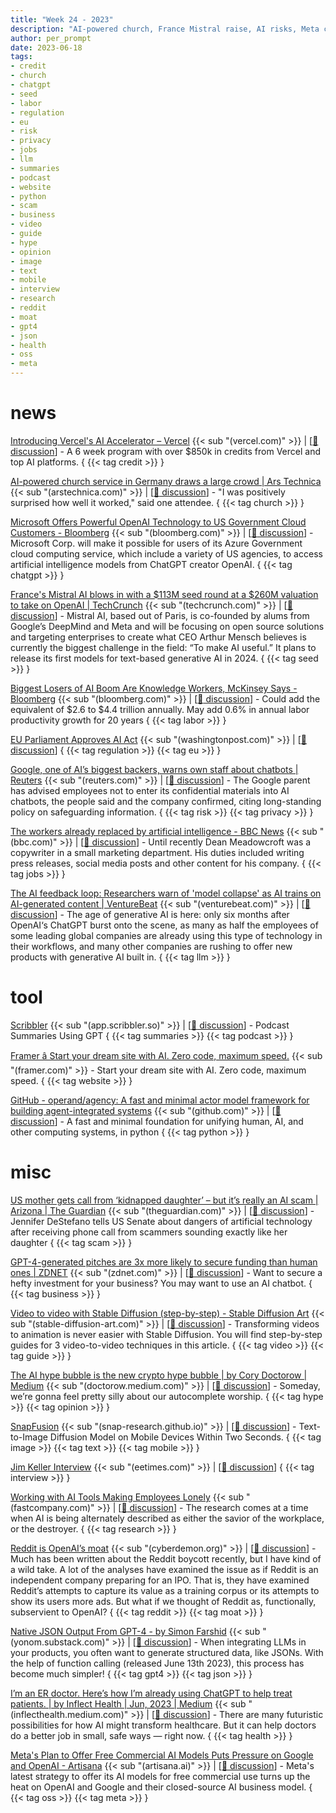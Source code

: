 ```yaml
---
title: "Week 24 - 2023"
description: "AI-powered church, France Mistral raise, AI risks, Meta commercial license, AI hype, and more ..."
author: per_prompt
date: 2023-06-18
tags:
- credit
- church
- chatgpt
- seed
- labor
- regulation
- eu
- risk
- privacy
- jobs
- llm
- summaries
- podcast
- website
- python
- scam
- business
- video
- guide
- hype
- opinion
- image
- text
- mobile
- interview
- research
- reddit
- moat
- gpt4
- json
- health
- oss
- meta
---
```


# news

[Introducing Vercel's AI Accelerator – Vercel](https://vercel.com/blog/vercel-ai-accelerator) {{< sub "(vercel.com)" >}} | [[:speech_balloon: discussion](https://news.ycombinator.com/item?id=36327911)] - A 6 week program with over $850k in credits from Vercel and top AI platforms. { {{< tag credit >}} }

[AI-powered church service in Germany draws a large crowd | Ars Technica](https://arstechnica.com/information-technology/2023/06/chatgpt-takes-the-pulpit-ai-leads-experimental-church-service-in-germany/) {{< sub "(arstechnica.com)" >}} | [[:speech_balloon: discussion](https://news.ycombinator.com/item?id=36297251)] - "I was positively surprised how well it worked," said one attendee. { {{< tag church >}} }

[Microsoft Offers Powerful OpenAI Technology to US Government Cloud Customers - Bloomberg](https://www.bloomberg.com/news/articles/2023-06-07/microsoft-offers-powerful-openai-technology-to-us-government-cloud-customers) {{< sub "(bloomberg.com)" >}} | [[:speech_balloon: discussion](https://news.ycombinator.com/item?id=36310619)] - Microsoft Corp. will make it possible for users of its Azure Government cloud computing service, which include a variety of US agencies, to access artificial intelligence models from ChatGPT creator OpenAI. { {{< tag chatgpt >}} }

[France's Mistral AI blows in with a $113M seed round at a $260M valuation to take on OpenAI | TechCrunch](https://techcrunch.com/2023/06/13/frances-mistral-ai-blows-in-with-a-113m-seed-round-at-a-260m-valuation-to-take-on-openai/) {{< sub "(techcrunch.com)" >}} | [[:speech_balloon: discussion](https://news.ycombinator.com/item?id=36326706)] - Mistral AI, based out of Paris, is co-founded by alums from Google’s DeepMind and Meta and will be focusing on open source solutions and targeting enterprises to create what CEO Arthur Mensch believes is currently the biggest challenge in the field: “To make AI useful.” It plans to release its first models for text-based generative AI in 2024. { {{< tag seed >}} }

[Biggest Losers of AI Boom Are Knowledge Workers, McKinsey Says - Bloomberg](https://www.bloomberg.com/news/articles/2023-06-14/biggest-losers-of-ai-boom-are-knowledge-workers-mckinsey-says) {{< sub "(bloomberg.com)" >}} | [[:speech_balloon: discussion](https://news.ycombinator.com/item?id=36324942)] - Could add the equivalent of $2.6 to $4.4 trillion annually. May add 0.6% in annual labor productivity growth for 20 years { {{< tag labor >}} }

[EU Parliament Approves AI Act](https://www.washingtonpost.com/technology/2023/06/14/eu-parliament-approves-ai-act/) {{< sub "(washingtonpost.com)" >}} | [[:speech_balloon: discussion](https://news.ycombinator.com/item?id=36326420)] { {{< tag regulation >}} {{< tag eu >}} }

[Google, one of AI’s biggest backers, warns own staff about chatbots | Reuters](https://www.reuters.com/technology/google-one-ais-biggest-backers-warns-own-staff-about-chatbots-2023-06-15/) {{< sub "(reuters.com)" >}} | [[:speech_balloon: discussion](https://news.ycombinator.com/item?id=36341188)] - The Google parent has advised employees not to enter its confidential materials into AI chatbots, the people said and the company confirmed, citing long-standing policy on safeguarding information. { {{< tag risk >}} {{< tag privacy >}} }

[The workers already replaced by artificial intelligence - BBC News](https://www.bbc.com/news/business-65906521) {{< sub "(bbc.com)" >}} | [[:speech_balloon: discussion](https://news.ycombinator.com/item?id=36353351)] - Until recently Dean Meadowcroft was a copywriter in a small marketing department. His duties included writing press releases, social media posts and other content for his company. { {{< tag jobs >}} }

[The AI feedback loop: Researchers warn of 'model collapse' as AI trains on AI-generated content | VentureBeat](https://venturebeat.com/ai/the-ai-feedback-loop-researchers-warn-of-model-collapse-as-ai-trains-on-ai-generated-content/) {{< sub "(venturebeat.com)" >}} | [[:speech_balloon: discussion](https://news.ycombinator.com/item?id=36368848)] - The age of generative AI is here: only six months after OpenAI‘s ChatGPT burst onto the scene, as many as half the employees of some leading global companies are already using this type of technology in their workflows, and many other companies are rushing to offer new products with generative AI built in. { {{< tag llm >}} }

# tool

[Scribbler](https://app.scribbler.so/) {{< sub "(app.scribbler.so)" >}} | [[:speech_balloon: discussion](https://news.ycombinator.com/item?id=36325812)] - Podcast Summaries Using GPT { {{< tag summaries >}} {{< tag podcast >}} }

[Framer â  Start your dream site with AI. Zero code, maximum speed.](https://www.framer.com/) {{< sub "(framer.com)" >}} - Start your dream site with AI. Zero code, maximum speed. { {{< tag website >}} }

[GitHub - operand/agency: A fast and minimal actor model framework for building agent-integrated systems](https://github.com/operand/agency) {{< sub "(github.com)" >}} | [[:speech_balloon: discussion](https://news.ycombinator.com/item?id=36326587)] - A fast and minimal foundation for unifying human, AI, and other computing systems, in python { {{< tag python >}} }

# misc

[US mother gets call from ‘kidnapped daughter’ – but it’s really an AI scam | Arizona | The Guardian](https://www.theguardian.com/us-news/2023/jun/14/ai-kidnapping-scam-senate-hearing-jennifer-destefano) {{< sub "(theguardian.com)" >}} | [[:speech_balloon: discussion](https://news.ycombinator.com/item?id=36334085)] - Jennifer DeStefano tells US Senate about dangers of artificial technology after receiving phone call from scammers sounding exactly like her daughter { {{< tag scam >}} }

[GPT-4-generated pitches are 3x more likely to secure funding than human ones | ZDNET](https://www.zdnet.com/article/gpt-4-generated-pitches-are-3x-more-likely-to-secure-funding-than-human-ones/) {{< sub "(zdnet.com)" >}} | [[:speech_balloon: discussion](https://news.ycombinator.com/item?id=36332196)] - Want to secure a hefty investment for your business? You may want to use an AI chatbot. { {{< tag business >}} }

[Video to video with Stable Diffusion (step-by-step) - Stable Diffusion Art](https://stable-diffusion-art.com/video-to-video/) {{< sub "(stable-diffusion-art.com)" >}} | [[:speech_balloon: discussion](https://news.ycombinator.com/item?id=36288294)] - Transforming videos to animation is never easier with Stable Diffusion. You will find step-by-step guides for 3 video-to-video techniques in this article. { {{< tag video >}} {{< tag guide >}} }

[The AI hype bubble is the new crypto hype bubble | by Cory Doctorow | Medium](https://doctorow.medium.com/the-ai-hype-bubble-is-the-new-crypto-hype-bubble-74e53028631e) {{< sub "(doctorow.medium.com)" >}} | [[:speech_balloon: discussion](https://news.ycombinator.com/item?id=36285790)] - Someday, we’re gonna feel pretty silly about our autocomplete worship. { {{< tag hype >}} {{< tag opinion >}} }

[SnapFusion](https://snap-research.github.io/SnapFusion/) {{< sub "(snap-research.github.io)" >}} | [[:speech_balloon: discussion](https://news.ycombinator.com/item?id=36304716)] - Text-to-Image Diffusion Model on Mobile Devices Within Two Seconds. { {{< tag image >}} {{< tag text >}} {{< tag mobile >}} }

[Jim Keller Interview](https://www.eetimes.com/jim-keller-on-ai-risc-v-tenstorrents-move-to-edge-ip/) {{< sub "(eetimes.com)" >}} | [[:speech_balloon: discussion](https://news.ycombinator.com/item?id=36310145)] { {{< tag interview >}} }

[Working with AI Tools Making Employees Lonely](https://www.fastcompany.com/90908572/working-with-ai-tools-is-making-employees-lonely-and-prone-to-drinking-a-study-finds) {{< sub "(fastcompany.com)" >}} | [[:speech_balloon: discussion](https://news.ycombinator.com/item?id=36307693)] - The research comes at a time when AI is being alternately described as either the savior of the workplace, or the destroyer. { {{< tag research >}} }

[Reddit is OpenAI’s moat](https://www.cyberdemon.org/2023/06/14/reddit-moat.html) {{< sub "(cyberdemon.org)" >}} | [[:speech_balloon: discussion](https://news.ycombinator.com/item?id=36325958)] - Much has been written about the Reddit boycott recently, but I have kind of a wild take. A lot of the analyses have examined the issue as if Reddit is an independent company preparing for an IPO. That is, they have examined Reddit’s attempts to capture its value as a training corpus or its attempts to show its users more ads. But what if we thought of Reddit as, functionally, subservient to OpenAI? { {{< tag reddit >}} {{< tag moat >}} }

[Native JSON Output From GPT-4 - by Simon Farshid](https://yonom.substack.com/p/native-json-output-from-gpt-4) {{< sub "(yonom.substack.com)" >}} | [[:speech_balloon: discussion](https://news.ycombinator.com/item?id=36330972)] - When integrating LLMs in your products, you often want to generate structured data, like JSONs. With the help of function calling (released June 13th 2023), this process has become much simpler!  { {{< tag gpt4 >}} {{< tag json >}} }

[I’m an ER doctor. Here’s how I’m already using ChatGPT to help treat patients. | by Inflect Health | Jun, 2023 | Medium](https://inflecthealth.medium.com/im-an-er-doctor-here-s-how-i-m-already-using-chatgpt-to-help-treat-patients-a023615c65b6) {{< sub "(inflecthealth.medium.com)" >}} | [[:speech_balloon: discussion](https://news.ycombinator.com/item?id=36332999)] - There are many futuristic possibilities for how AI might transform healthcare. But it can help doctors do a better job in small, safe ways — right now. { {{< tag health >}} }

[Meta's Plan to Offer Free Commercial AI Models Puts Pressure on Google and OpenAI - Artisana](https://www.artisana.ai/articles/metas-plan-to-offer-free-commercial-ai-models-puts-pressure-on-google-and) {{< sub "(artisana.ai)" >}} | [[:speech_balloon: discussion](https://news.ycombinator.com/item?id=36360452)] - Meta's latest strategy to offer its AI models for free commercial use turns up the heat on OpenAI and Google and their closed-source AI business model. { {{< tag oss >}} {{< tag meta >}} }

